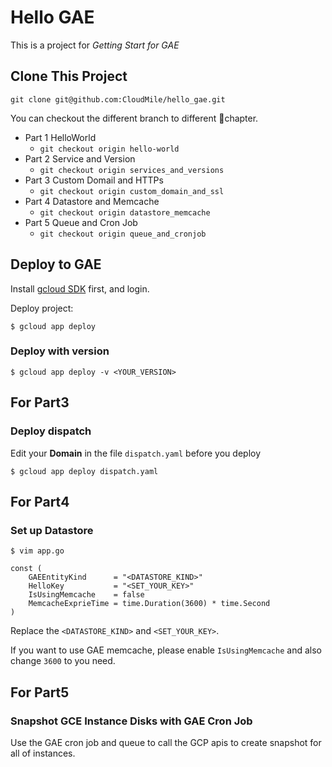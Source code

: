 # Hello GAE

This is a project for _Getting Start for GAE_

## Clone This Project

```shell
git clone git@github.com:CloudMile/hello_gae.git
```

You can checkout the different branch to different chapter.

- Part 1 HelloWorld
  - `git checkout origin hello-world`
- Part 2 Service and Version
  - `git checkout origin services_and_versions`
- Part 3 Custom Domail and HTTPs
  - `git checkout origin custom_domain_and_ssl`
- Part 4 Datastore and Memcache
  - `git checkout origin datastore_memcache`
- Part 5 Queue and Cron Job
  - `git checkout origin queue_and_cronjob`

## Deploy to GAE

Install [gcloud SDK](https://cloud.google.com/sdk/downloads) first, and login.

Deploy project:

```shell
$ gcloud app deploy
```

### Deploy with version

```shell
$ gcloud app deploy -v <YOUR_VERSION>
```

## For Part3

### Deploy dispatch

Edit your __Domain__ in the file `dispatch.yaml` before you deploy

```shell
$ gcloud app deploy dispatch.yaml
```

## For Part4

### Set up Datastore

```shell
$ vim app.go
```

```shell
const (
	GAEEntityKind      = "<DATASTORE_KIND>"
	HelloKey           = "<SET_YOUR_KEY>"
	IsUsingMemcache    = false
	MemcacheExprieTime = time.Duration(3600) * time.Second
)

```

Replace the `<DATASTORE_KIND>` and `<SET_YOUR_KEY>`.

If you want to use GAE memcache, please enable `IsUsingMemcache` and also change `3600` to you need.

## For Part5

### Snapshot GCE Instance Disks with GAE Cron Job

Use the GAE cron job and queue to call the GCP apis to create snapshot for all of instances.

